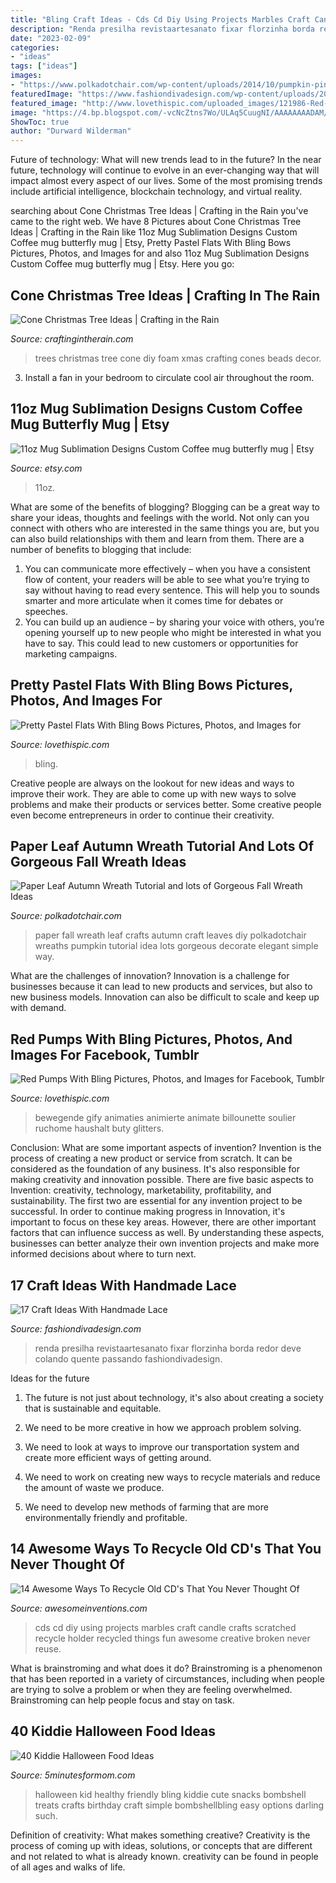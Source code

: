 ```yaml
---
title: "Bling Craft Ideas - Cds Cd Diy Using Projects Marbles Craft Candle Crafts Scratched Recycle Holder Recycled Things Fun Awesome Creative Broken Never Reuse"
description: "Renda presilha revistaartesanato fixar florzinha borda redor deve colando quente passando fashiondivadesign"
date: "2023-02-09"
categories:
- "ideas"
tags: ["ideas"]
images:
- "https://www.polkadotchair.com/wp-content/uploads/2014/10/pumpkin-pinterest-paper.jpg"
featuredImage: "https://www.fashiondivadesign.com/wp-content/uploads/2013/03/Craft-Ideas-With-Handmade-Lace-14.jpg"
featured_image: "http://www.lovethispic.com/uploaded_images/121986-Red-Pumps-With-Bling.gif?1"
image: "https://4.bp.blogspot.com/-vcNcZtns7Wo/ULAq5CuugNI/AAAAAAAADAM/ZDg9GIYtYvk/s1600/2-IMG_7067.JPG"
ShowToc: true
author: "Durward Wilderman"
---
```



Future of technology: What will new trends lead to in the future?
In the near future, technology will continue to evolve in an ever-changing way that will impact almost every aspect of our lives. Some of the most promising trends include artificial intelligence, blockchain technology, and virtual reality.

	

		
searching about Cone Christmas Tree Ideas | Crafting in the Rain you've came to the right web. We have 8 Pictures about Cone Christmas Tree Ideas | Crafting in the Rain like 11oz Mug Sublimation Designs Custom Coffee mug butterfly mug | Etsy, Pretty Pastel Flats With Bling Bows Pictures, Photos, and Images for and also 11oz Mug Sublimation Designs Custom Coffee mug butterfly mug | Etsy. Here you go:
		
    
## Cone Christmas Tree Ideas | Crafting In The Rain

<img loading=lazy src="https://4.bp.blogspot.com/-vcNcZtns7Wo/ULAq5CuugNI/AAAAAAAADAM/ZDg9GIYtYvk/s1600/2-IMG_7067.JPG" onerror="this.onerror=null;this.src='https://tse3.mm.bing.net/th?id=OIP.bYN6YVVGB8MYcFZbMTQrygAAAA&amp;pid=15.1';" alt="Cone Christmas Tree Ideas | Crafting in the Rain">

_Source: craftingintherain.com_

>trees christmas tree cone diy foam xmas crafting cones beads decor. 

	

3. Install a fan in your bedroom to circulate cool air throughout the room.

    
## 11oz Mug Sublimation Designs Custom Coffee Mug Butterfly Mug | Etsy

<img loading=lazy src="https://i.etsystatic.com/27271798/r/il/c223f9/3259729971/il_1588xN.3259729971_f6kc.jpg" onerror="this.onerror=null;this.src='https://tse3.mm.bing.net/th?id=OIP.fNos6qHiu1iO_eeGGq_rbAHaF7&amp;pid=15.1';" alt="11oz Mug Sublimation Designs Custom Coffee mug butterfly mug | Etsy">

_Source: etsy.com_

>11oz. 

	

What are some of the benefits of blogging?
Blogging can be a great way to share your ideas, thoughts and feelings with the world. Not only can you connect with others who are interested in the same things you are, but you can also build relationships with them and learn from them. There are a number of benefits to blogging that include: 
1) You can communicate more effectively – when you have a consistent flow of content, your readers will be able to see what you’re trying to say without having to read every sentence. This will help you to sounds smarter and more articulate when it comes time for debates or speeches. 
2) You can build up an audience – by sharing your voice with others, you’re opening yourself up to new people who might be interested in what you have to say. This could lead to new customers or opportunities for marketing campaigns.

    
## Pretty Pastel Flats With Bling Bows Pictures, Photos, And Images For

<img loading=lazy src="http://www.lovethispic.com/uploaded_images/126999-Pretty-Pastel-Flats-With-Bling-Bows.jpg" onerror="this.onerror=null;this.src='https://tse2.mm.bing.net/th?id=OIP.lVR8wkKTxBdZN8MhlS6_8gHaJk&amp;pid=15.1';" alt="Pretty Pastel Flats With Bling Bows Pictures, Photos, and Images for">

_Source: lovethispic.com_

>bling. 

	

Creative people are always on the lookout for new ideas and ways to improve their work. They are able to come up with new ways to solve problems and make their products or services better. Some creative people even become entrepreneurs in order to continue their creativity.

    
## Paper Leaf Autumn Wreath Tutorial And Lots Of Gorgeous Fall Wreath Ideas

<img loading=lazy src="https://www.polkadotchair.com/wp-content/uploads/2014/10/pumpkin-pinterest-paper.jpg" onerror="this.onerror=null;this.src='https://tse3.mm.bing.net/th?id=OIP.6HnrOTQKQcGIOCIggNzE2AHaQT&amp;pid=15.1';" alt="Paper Leaf Autumn Wreath Tutorial and lots of Gorgeous Fall Wreath Ideas">

_Source: polkadotchair.com_

>paper fall wreath leaf crafts autumn craft leaves diy polkadotchair wreaths pumpkin tutorial idea lots gorgeous decorate elegant simple way. 

	

What are the challenges of innovation?
Innovation is a challenge for businesses because it can lead to new products and services, but also to new business models. Innovation can also be difficult to scale and keep up with demand.

    
## Red Pumps With Bling Pictures, Photos, And Images For Facebook, Tumblr

<img loading=lazy src="http://www.lovethispic.com/uploaded_images/121986-Red-Pumps-With-Bling.gif?1" onerror="this.onerror=null;this.src='https://tse1.mm.bing.net/th?id=OIP.lCpGF4iBKJzlcUaf6uwX5gHaIV&amp;pid=15.1';" alt="Red Pumps With Bling Pictures, Photos, and Images for Facebook, Tumblr">

_Source: lovethispic.com_

>bewegende gify animaties animierte animate billounette soulier ruchome haushalt buty glitters. 

	

Conclusion: What are some important aspects of invention?
Invention is the process of creating a new product or service from scratch. It can be considered as the foundation of any business. It's also responsible for making creativity and innovation possible. There are five basic aspects to Invention: creativity, technology, marketability, profitability, and sustainability. The first two are essential for any invention project to be successful. In order to continue making progress in Innovation, it's important to focus on these key areas. However, there are other important factors that can influence success as well. By understanding these aspects, businesses can better analyze their own invention projects and make more informed decisions about where to turn next.

    
## 17 Craft Ideas With Handmade Lace

<img loading=lazy src="https://www.fashiondivadesign.com/wp-content/uploads/2013/03/Craft-Ideas-With-Handmade-Lace-14.jpg" onerror="this.onerror=null;this.src='https://tse2.mm.bing.net/th?id=OIP.35fFzfoU4ivQ6gjPkqHMnQHaE9&amp;pid=15.1';" alt="17 Craft Ideas With Handmade Lace">

_Source: fashiondivadesign.com_

>renda presilha revistaartesanato fixar florzinha borda redor deve colando quente passando fashiondivadesign. 

	

Ideas for the future
1. The future is not just about technology, it's also about creating a society that is sustainable and equitable.
2. We need to be more creative in how we approach problem solving.

3. We need to look at ways to improve our transportation system and create more efficient ways of getting around.

4. We need to work on creating new ways to recycle materials and reduce the amount of waste we produce.

5. We need to develop new methods of farming that are more environmentally friendly and profitable.

    
## 14 Awesome Ways To Recycle Old CD&#039;s That You Never Thought Of

<img loading=lazy src="http://www.awesomeinventions.com/wp-content/uploads/2014/12/marbles-cd-candle-holder.jpg" onerror="this.onerror=null;this.src='https://tse1.mm.bing.net/th?id=OIP.pNbX7MEnyH3w-lYWntECMAHaPN&amp;pid=15.1';" alt="14 Awesome Ways To Recycle Old CD&#039;s That You Never Thought Of">

_Source: awesomeinventions.com_

>cds cd diy using projects marbles craft candle crafts scratched recycle holder recycled things fun awesome creative broken never reuse. 

	

What is brainstroming and what does it do?
Brainstroming is a phenomenon that has been reported in a variety of circumstances, including when people are trying to solve a problem or when they are feeling overwhelmed. Brainstroming can help people focus and stay on task.

    
## 40 Kiddie Halloween Food Ideas

<img loading=lazy src="http://www.bombshellbling.com/wp-content/uploads/2013/10/Healthy-Halloween-Kid-Party-Snacks-from-Bombshell-Bling-571x1024.jpg" onerror="this.onerror=null;this.src='https://tse1.mm.bing.net/th?id=OIP.RaPkEN2ACQTzYDprYfzeYgHaNS&amp;pid=15.1';" alt="40 Kiddie Halloween Food Ideas">

_Source: 5minutesformom.com_

>halloween kid healthy friendly bling kiddie cute snacks bombshell treats crafts birthday craft simple bombshellbling easy options darling such. 

	

Definition of creativity: What makes something creative?
Creativity is the process of coming up with ideas, solutions, or concepts that are different and not related to what is already known. creativity can be found in people of all ages and walks of life.

